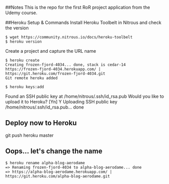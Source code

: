 ##Notes
This is the repo for the first RoR project application from the Udemy course.

##Heroku Setup & Commands
Install Heroku Toolbelt in Nitrous and check the version
```
$ wget https://community.nitrous.io/docs/heroku-toolbelt
$ heroku version
```
Create a project and capture the URL name
```
$ heroku create
Creating frozen-fjord-4034... done, stack is cedar-14
https://frozen-fjord-4034.herokuapp.com/ | https://git.heroku.com/frozen-fjord-4034.git
Git remote heroku added
```

```
$ heroku keys:add
```
Found an SSH public key at /home/nitrous/.ssh/id_rsa.pub
Would you like to upload it to Heroku? [Yn] Y
Uploading SSH public key /home/nitrous/.ssh/id_rsa.pub... done

## Deploy now to Heroku
git push heroku master

## Oops... let's change the name
```
$ heroku rename alpha-blog-aerodame
=> Renaming frozen-fjord-4034 to alpha-blog-aerodame... done
=> https://alpha-blog-aerodame.herokuapp.com/ | https://git.heroku.com/alpha-blog-aerodame.git
```